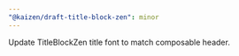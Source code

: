 ```yaml
---
"@kaizen/draft-title-block-zen": minor
---
```


Update TitleBlockZen title font to match composable header.
